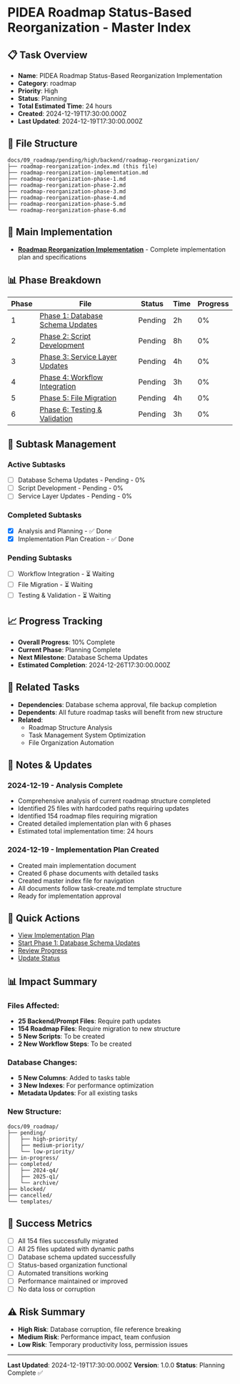 # PIDEA Roadmap Status-Based Reorganization - Master Index

## 📋 Task Overview
- **Name**: PIDEA Roadmap Status-Based Reorganization Implementation
- **Category**: roadmap
- **Priority**: High
- **Status**: Planning
- **Total Estimated Time**: 24 hours
- **Created**: 2024-12-19T17:30:00.000Z
- **Last Updated**: 2024-12-19T17:30:00.000Z

## 📁 File Structure
```
docs/09_roadmap/pending/high/backend/roadmap-reorganization/
├── roadmap-reorganization-index.md (this file)
├── roadmap-reorganization-implementation.md
├── roadmap-reorganization-phase-1.md
├── roadmap-reorganization-phase-2.md
├── roadmap-reorganization-phase-3.md
├── roadmap-reorganization-phase-4.md
├── roadmap-reorganization-phase-5.md
└── roadmap-reorganization-phase-6.md
```

## 🎯 Main Implementation
- **[Roadmap Reorganization Implementation](./roadmap-reorganization-implementation.md)** - Complete implementation plan and specifications

## 📊 Phase Breakdown
| Phase | File | Status | Time | Progress |
|-------|------|--------|------|----------|
| 1 | [Phase 1: Database Schema Updates](./roadmap-reorganization-phase-1.md) | Pending | 2h | 0% |
| 2 | [Phase 2: Script Development](./roadmap-reorganization-phase-2.md) | Pending | 8h | 0% |
| 3 | [Phase 3: Service Layer Updates](./roadmap-reorganization-phase-3.md) | Pending | 4h | 0% |
| 4 | [Phase 4: Workflow Integration](./roadmap-reorganization-phase-4.md) | Pending | 3h | 0% |
| 5 | [Phase 5: File Migration](./roadmap-reorganization-phase-5.md) | Pending | 4h | 0% |
| 6 | [Phase 6: Testing & Validation](./roadmap-reorganization-phase-6.md) | Pending | 3h | 0% |

## 🔄 Subtask Management

### Active Subtasks
- [ ] Database Schema Updates - Pending - 0%
- [ ] Script Development - Pending - 0%
- [ ] Service Layer Updates - Pending - 0%

### Completed Subtasks
- [x] Analysis and Planning - ✅ Done
- [x] Implementation Plan Creation - ✅ Done

### Pending Subtasks
- [ ] Workflow Integration - ⏳ Waiting
- [ ] File Migration - ⏳ Waiting
- [ ] Testing & Validation - ⏳ Waiting

## 📈 Progress Tracking
- **Overall Progress**: 10% Complete
- **Current Phase**: Planning Complete
- **Next Milestone**: Database Schema Updates
- **Estimated Completion**: 2024-12-26T17:30:00.000Z

## 🔗 Related Tasks
- **Dependencies**: Database schema approval, file backup completion
- **Dependents**: All future roadmap tasks will benefit from new structure
- **Related**: 
  - Roadmap Structure Analysis
  - Task Management System Optimization
  - File Organization Automation

## 📝 Notes & Updates

### 2024-12-19 - Analysis Complete
- Comprehensive analysis of current roadmap structure completed
- Identified 25 files with hardcoded paths requiring updates
- Identified 154 roadmap files requiring migration
- Created detailed implementation plan with 6 phases
- Estimated total implementation time: 24 hours

### 2024-12-19 - Implementation Plan Created
- Created main implementation document
- Created 6 phase documents with detailed tasks
- Created master index file for navigation
- All documents follow task-create.md template structure
- Ready for implementation approval

## 🚀 Quick Actions
- [View Implementation Plan](./roadmap-reorganization-implementation.md)
- [Start Phase 1: Database Schema Updates](./roadmap-reorganization-phase-1.md)
- [Review Progress](#progress-tracking)
- [Update Status](#notes--updates)

## 📊 Impact Summary

### Files Affected:
- **25 Backend/Prompt Files**: Require path updates
- **154 Roadmap Files**: Require migration to new structure
- **5 New Scripts**: To be created
- **2 New Workflow Steps**: To be created

### Database Changes:
- **5 New Columns**: Added to tasks table
- **3 New Indexes**: For performance optimization
- **Metadata Updates**: For all existing tasks

### New Structure:
```
docs/09_roadmap/
├── pending/
│   ├── high-priority/
│   ├── medium-priority/
│   └── low-priority/
├── in-progress/
├── completed/
│   ├── 2024-q4/
│   ├── 2025-q1/
│   └── archive/
├── blocked/
├── cancelled/
└── templates/
```

## 🎯 Success Metrics
- [ ] All 154 files successfully migrated
- [ ] All 25 files updated with dynamic paths
- [ ] Database schema updated successfully
- [ ] Status-based organization functional
- [ ] Automated transitions working
- [ ] Performance maintained or improved
- [ ] No data loss or corruption

## ⚠️ Risk Summary
- **High Risk**: Database corruption, file reference breaking
- **Medium Risk**: Performance impact, team confusion
- **Low Risk**: Temporary productivity loss, permission issues

---

**Last Updated**: 2024-12-19T17:30:00.000Z
**Version**: 1.0.0
**Status**: Planning Complete ✅
